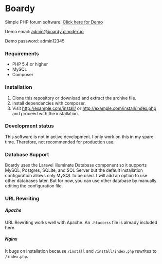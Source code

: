 # Boardy
Simple PHP forum software. [Click here for Demo](http://boardy.pinodex.io/)

Demo email: admin@boardy.pinodex.io

Demo password: admin12345

### Requirements
- PHP 5.4 or higher
- MySQL
- Composer

### Installation
1. Clone this repository or download and extract the archive file.
2. Install dependancies with composer.
3. Visit http://example.com/install/ or http://example.com/install/index.php and proceed with the installation.

### Development status
This software is not in active development. I only work on this in my spare time. Therefore, not recommended for production use.

### Database Support
Boardy uses the Laravel Illuminate Database component so it supports MySQL, Postgres, SQLite, and SQL Server but the default installation configuration allows only MySQL to be used. I will add an option to use other databases later. But for now, you can use other database by manually editing the configuration file.

### URL Rewriting
##### Apache
URL Rewriting works well with Apache. An `.htaccess` file is already included here.
##### Nginx
It bugs on installation because `/install` and `/install/index.php` rewrites to `/index.php`.
